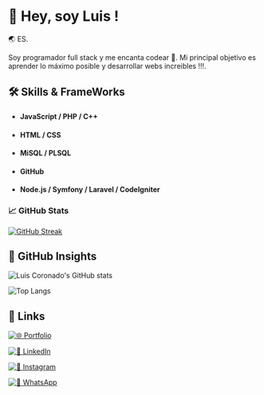 
# 🥷​ Hey, soy Luis !



🌏​ ES.

Soy programador full stack y me encanta codear 🚀​.
Mi principal objetivo es aprender lo máximo posible y desarrollar webs increibles !!!.

## 🛠 Skills & FrameWorks

- #### JavaScript / PHP / C++
- #### HTML / CSS
- #### MiSQL / PLSQL
- #### GitHub
- #### Node.js / Symfony / Laravel / CodeIgniter

### 📈​ GitHub Stats 

[![GitHub Streak](https://github-readme-streak-stats.herokuapp.com?user=LuisCoronado-dev&theme=merko)](https://git.io/streak-stats)

## 🧠 GitHub Insights

![Luis Coronado's GitHub stats](https://github-readme-stats.vercel.app/api?username=LuisCoronado-dev&show_icons=true&theme=merko)

![Top Langs](https://github-readme-stats.vercel.app/api/top-langs/?username=LuisCoronado-dev&hide_progress=true)

## 🔗 Links

[![🌐 Portfolio](https://img.shields.io/badge/Portfolio-000000?style=for-the-badge&logo=ko-fi&logoColor=white)]()

[![💼 LinkedIn](https://img.shields.io/badge/LinkedIn-0A66C2?style=for-the-badge&logo=linkedin&logoColor=white)](https://www.linkedin.com/in/luis-coronado-323ba01b6/)

[![📸 Instagram](https://img.shields.io/badge/Instagram-E4405F?style=for-the-badge&logo=instagram&logoColor=white)](https://www.instagram.com/_.luiscoronado?igsh=MXF2bnduOGRmazd0aA==)

[![💬 WhatsApp](https://img.shields.io/badge/WhatsApp-25D366?style=for-the-badge&logo=whatsapp&logoColor=white)](https://wa.me/34695261396)
